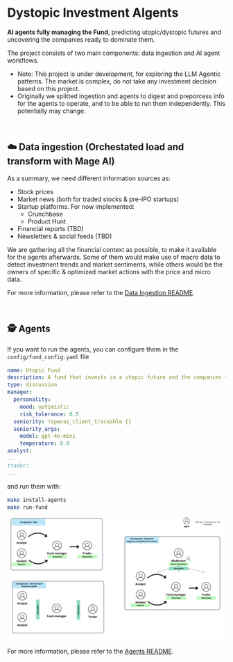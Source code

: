 # Dystopic Investment AIgents

**AI agents fully managing the Fund**, predicting utopic/dystopic futures and uncovering the companies ready to dominate them.

The project consists of two main components: data ingestion and AI agent workflows.

* Note: This project is under development, for exploring the LLM Agentic patterns. The market is complex, do not take any investment decision based on this project.
* Originally we splitted ingestion and agents to digest and preporcess info for the agents to operate, and to be able to run them independently. This potentially may change.



<br>

## ☁️ Data ingestion (Orchestated load and transform with Mage AI)

As a summary, we need different information sources as:
- Stock prices
- Market news (both for traded stocks & pre-IPO startups)
- Startup platforms. For now implemented:
    - Crunchbase
    - Product Hunt
- Financial reports (TBD)
- Newsletters & social feeds (TBD)

We are gathering all the financial context as possible, to make it available for the agents afterwards. Some of them would make use of macro data to detect investment trends and market sentiments, while others would be the owners of specific & optimized market actions with the price and micro data.

For more information, please refer to the [Data Ingestion README](./dystopic_investment_aigents/data_ingestion/README.md).

<br>

## 🕵️ Agents

If you want to run the agents, you can configure them in the `config/fund_config.yaml` file 

```yaml
name: Utopic Fund
description: A fund that invests in a utopic future and the companies that would make it possible.
type: discussion
manager:
  personality:
    mood: optimistic
    risk_tolerance: 0.5
  seniority: !openai_client_traceable {}
  seniority_args:
    model: gpt-4o-mini
    temperature: 0.0
analyst:
...
trader:
...

```

and run them with:

```bash
make install-agents
make run-fund
```

![Agents](./dystopic_investment_aigents/agents/docs/imgs/agents.png)


For more information, please refer to the [Agents README](./dystopic_investment_aigents/agents/README.md).
